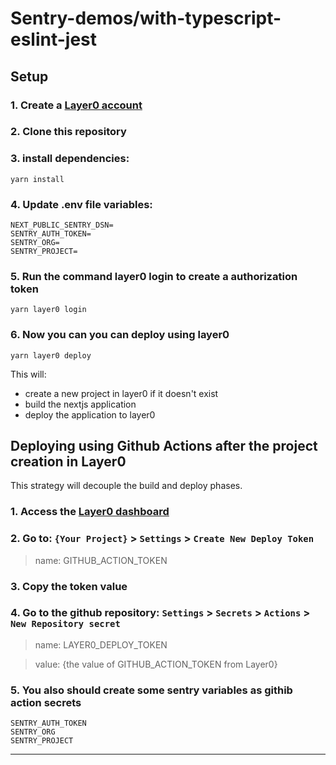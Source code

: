 


# Sentry-demos/with-typescript-eslint-jest

## Setup

### 1. Create a [Layer0 account](https://app.layer0.co/)
### 2. Clone this repository
### 3. install dependencies:
```
yarn install
```
### 4. Update .env file variables:
```
NEXT_PUBLIC_SENTRY_DSN=
SENTRY_AUTH_TOKEN=
SENTRY_ORG=
SENTRY_PROJECT=
```
### 5. Run the command layer0 login to create a authorization token
```
yarn layer0 login
```

### 6. Now you can you can deploy using layer0
```
yarn layer0 deploy
```
This will:
- create a new project in layer0 if it doesn't exist
- build the nextjs application
- deploy the application to layer0

## Deploying using Github Actions after the project creation in Layer0
This strategy will decouple the build and deploy phases.

### 1. Access the [Layer0 dashboard](https://app.layer0.co/)
### 2. Go to: `{Your Project}` > `Settings` > `Create New Deploy Token` 

> name: GITHUB_ACTION_TOKEN

### 3. Copy the token value
### 4. Go to the github repository: `Settings` > `Secrets` > `Actions` > `New Repository secret`

> name: LAYER0_DEPLOY_TOKEN

> value: {the value of GITHUB_ACTION_TOKEN from Layer0}

### 5. You also should create some sentry variables as githib action secrets
```
SENTRY_AUTH_TOKEN
SENTRY_ORG
SENTRY_PROJECT
```
___ 
